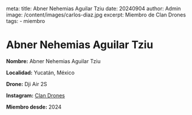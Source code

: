 meta:
  title: Abner Nehemias Aguilar Tziu
  date: 20240904
  author: Admin
  image: /content/images/carlos-diaz.jpg
  excerpt: Miembro de Clan Drones
  tags:
    - miembro

# Abner Nehemias Aguilar Tziu
**Nombre:** Abner Nehemias Aguilar Tziu

**Localidad:** Yucatán, México

**Drone:** Dji Air 2S 

**Instagram:** [Clan Drones](https://instagram.com/elclandrones)

**Miembro desde:** 2024
